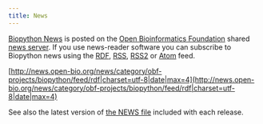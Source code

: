 ```yaml
---
title: News
---
```


[Biopython
News](http://news.open-bio.org/news/category/obf-projects/biopython/) is
posted on the [Open Bioinformatics Foundation](obf:OBF "wikilink")
shared [news server](http://news.open-bio.org/news/). If you use
news-reader software you can subscribe to Biopython news using the
[RDF](http://news.open-bio.org/news/category/obf-projects/biopython/feed/rdf),
[RSS](http://news.open-bio.org/news/category/obf-projects/biopython/feed/rss),
[RSS2](http://news.open-bio.org/news/category/obf-projects/biopython/feed/rss2)
or
[Atom](http://news.open-bio.org/news/category/obf-projects/biopython/feed/atom)
feed.

<rss>[http://news.open-bio.org/news/category/obf-projects/biopython/feed/rdf|charset=utf-8|date|max=4](http://news.open-bio.org/news/category/obf-projects/biopython/feed/rdf|charset=utf-8|date|max=4)</rss>

See also the latest version of [the NEWS
file](http://biopython.open-bio.org/SRC/biopython/NEWS) included with
each release.
